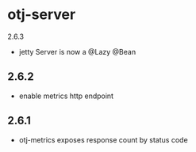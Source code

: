 otj-server
==========

2.6.3

* jetty Server is now a @Lazy @Bean

2.6.2
-----

* enable metrics http endpoint

2.6.1
-----

* otj-metrics exposes response count by status code

